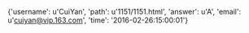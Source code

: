 {'username': u'CuiYan', 'path': u'1151/1151.html', 'answer': u'A', 'email': u'cuiyan@vip.163.com', 'time': '2016-02-26:15:00:01'}